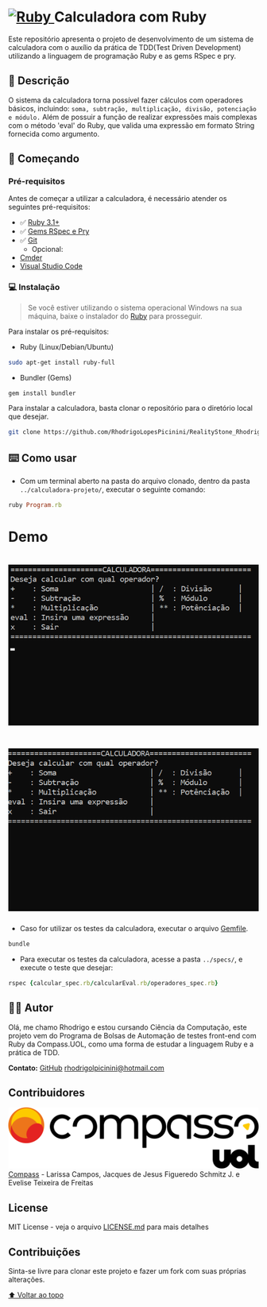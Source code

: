 # [![Ruby](https://cdn.emojidex.com/emoji/px32/Ruby.png "Ruby") ](https://www.ruby-lang.org) Calculadora com Ruby

Este repositório apresenta o projeto de desenvolvimento de um sistema de calculadora com o auxílio da prática de TDD(Test Driven Development) utilizando a linguagem de programação Ruby e as gems RSpec e pry.

## :page_with_curl: Descrição

O sistema da calculadora torna possível fazer cálculos com operadores básicos, incluindo: ```soma, subtração, multiplicação, divisão, potenciação e módulo.``` Além de possuir a função de realizar expressões mais complexas com o método 'eval' do Ruby, que valida uma expressão em formato String fornecida como argumento.

## :rocket: Começando

### Pré-requisitos
Antes de começar a utilizar a calculadora, é necessário atender os seguintes pré-requisitos:

* :white_check_mark: [Ruby 3.1+](https://www.ruby-lang.org/pt/downloads/)
* :white_check_mark: [Gems RSpec e Pry](calculadora-tdd/Gemfile)
* :white_check_mark: [Git](https://git-scm.com/)
  - Opcional:
* [Cmder](https://github.com/cmderdev/cmder.git)
* [Visual Studio Code](https://code.visualstudio.com/)

### :computer: Instalação
> Se você estiver utilizando o sistema operacional Windows na sua máquina, baixe o instalador do [Ruby](#pré-requisitos) para prosseguir.

Para instalar os pré-requisitos:

* Ruby (Linux/Debian/Ubuntu)
```sh
sudo apt-get install ruby-full
```
* Bundler (Gems)

```sh
gem install bundler
```
Para instalar a calculadora, basta clonar o repositório para o diretório local que desejar.
```sh
git clone https://github.com/RhodrigoLopesPicinini/RealityStone_Rhodrigo_Compass.git
```

## :keyboard: Como usar

* Com um terminal aberto na pasta do arquivo clonado, dentro da pasta ```../calculadora-projeto/```, executar o seguinte comando:

```ruby
ruby Program.rb
```
# Demo
# ![](resources/operacaoBasica.gif)
# ![](resources/operacaoEval.gif)


* Caso for utilizar os testes da calculadora, executar o arquivo [Gemfile](Gemfile).
```ruby
bundle
```

* Para executar os testes da calculadora, acesse a pasta ```../specs/```, e execute o teste que desejar:

```ruby
rspec {calcular_spec.rb/calcularEval.rb/operadores_spec.rb}
```


## :man_technologist: Autor

Olá, me chamo Rhodrigo e estou cursando Ciência da Computação, este projeto vem do Programa de Bolsas de Automação de testes front-end com Ruby da Compass.UOL, como uma forma de estudar a linguagem Ruby e a prática de TDD.

**Contato:** 
[GitHub](https://github.com/RhodrigoLopesPicinini)
rhodrigolpicinini@hotmail.com 

## Contribuidores

![](resources/Logo_CompassoUOL_Positivo.png)
[Compass](https://compass.uol/) - Larissa Campos, Jacques de Jesus Figueredo Schmitz J. e Evelise Teixeira de Freitas

## License

MIT License - veja o arquivo [LICENSE.md](LICENSE.md) para mais detalhes

## Contribuições

Sinta-se livre para clonar este projeto e fazer um fork com suas próprias alterações.

[⬆ Voltar ao topo](#Introdução)<br>